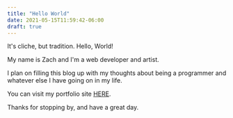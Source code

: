 ```yaml
---
title: "Hello World"
date: 2021-05-15T11:59:42-06:00
draft: true
---
```


It's cliche, but tradition. Hello, World! 

My name is Zach and I'm a web developer and artist.

I plan on filling this blog up with my thoughts about being a programmer and whatever else I have going on in my life.

You can visit my portfolio site [HERE](https://zachheckert.com/).

Thanks for stopping by, and have a great day.